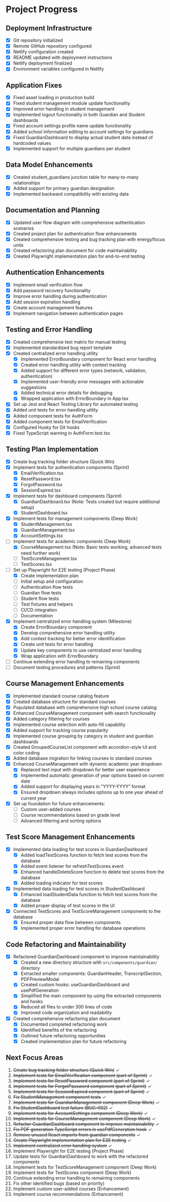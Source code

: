 # Project Progress

## Deployment Infrastructure

- [x] Git repository initialized
- [x] Remote GitHub repository configured
- [x] Netlify configuration created
- [x] README updated with deployment instructions
- [x] Netlify deployment finalized
- [x] Environment variables configured in Netlify

## Application Fixes

- [x] Fixed asset loading in production build
- [x] Fixed student management module update functionality
- [x] Improved error handling in student management
- [x] Implemented logout functionality in both Guardian and Student dashboards
- [x] Fixed account settings profile name update functionality
- [x] Added school information editing to account settings for guardians
- [x] Fixed GuardianDashboard to display actual student data instead of hardcoded values
- [x] Implemented support for multiple guardians per student

## Data Model Enhancements

- [x] Created student_guardians junction table for many-to-many relationships
- [x] Added support for primary guardian designation
- [x] Implemented backward compatibility with existing data

## Documentation and Planning

- [x] Updated user flow diagram with comprehensive authentication scenarios
- [x] Created project plan for authentication flow enhancements
- [x] Created comprehensive testing and bug tracking plan with energy/focus units
- [x] Created refactoring plan document for code maintainability
- [x] Created Playwright implementation plan for end-to-end testing

## Authentication Enhancements

- [x] Implement email verification flow
- [x] Add password recovery functionality
- [x] Improve error handling during authentication
- [x] Add session expiration handling
- [x] Create account management features
- [x] Implement navigation between authentication pages

## Testing and Error Handling

- [x] Created comprehensive test matrix for manual testing
- [x] Implemented standardized bug report template
- [x] Created centralized error handling utility
  - [x] Implemented ErrorBoundary component for React error handling
  - [x] Created error handling utility with context tracking
  - [x] Added support for different error types (network, validation, authentication)
  - [x] Implemented user-friendly error messages with actionable suggestions
  - [x] Added technical error details for debugging
  - [x] Wrapped application with ErrorBoundary in App.tsx
- [x] Set up Jest and React Testing Library for automated testing
- [x] Added unit tests for error handling utility
- [x] Added component tests for AuthForm
- [x] Added component tests for EmailVerification
- [x] Configured Husky for Git hooks
- [x] Fixed TypeScript warning in AuthForm.test.tsx

## Testing Plan Implementation

- [x] Create bug tracking folder structure (Quick Win)
- [x] Implement tests for authentication components (Sprint)
  - [x] EmailVerification.tsx
  - [x] ResetPassword.tsx
  - [x] ForgotPassword.tsx
  - [x] SessionExpired.tsx
- [x] Implement tests for dashboard components (Sprint)
  - [x] GuardianDashboard.tsx (Note: Tests created but require additional setup)
  - [x] StudentDashboard.tsx
- [x] Implement tests for management components (Deep Work)
  - [x] StudentManagement.tsx
  - [x] GuardianManagement.tsx
  - [x] AccountSettings.tsx
- [ ] Implement tests for academic components (Deep Work)
  - [x] CourseManagement.tsx (Note: Basic tests working, advanced tests need further work)
  - [ ] TestScoreManagement.tsx
  - [ ] TestScores.tsx
- [ ] Set up Playwright for E2E testing (Project Phase)
  - [x] Create implementation plan
  - [ ] Initial setup and configuration
  - [ ] Authentication flow tests
  - [ ] Guardian flow tests
  - [ ] Student flow tests
  - [ ] Test fixtures and helpers
  - [ ] CI/CD integration
  - [ ] Documentation
- [x] Implement centralized error handling system (Milestone)
  - [x] Create ErrorBoundary component
  - [x] Develop comprehensive error handling utility
  - [x] Add context tracking for better error identification
  - [x] Create unit tests for error handling
  - [x] Update key components to use centralized error handling
  - [x] Wrap application with ErrorBoundary
- [ ] Continue extending error handling to remaining components
- [ ] Document testing procedures and patterns (Sprint)

## Course Management Enhancements

- [x] Implemented standard course catalog feature
- [x] Created database structure for standard courses
- [x] Populated database with comprehensive high school course catalog
- [x] Enhanced CourseManagement component with search functionality
- [x] Added category filtering for courses
- [x] Implemented course selection with auto-fill capability
- [x] Added support for tracking course popularity
- [x] Implemented course grouping by category in student and guardian dashboards
- [x] Created GroupedCourseList component with accordion-style UI and color coding
- [x] Added database migration for linking courses to standard courses
- [x] Enhanced CourseManagement with dynamic academic year dropdown
  - [x] Replaced text input with dropdown for better user experience
  - [x] Implemented automatic generation of year options based on current date
  - [x] Added support for displaying years in "YYYY-YYYY" format
  - [x] Ensured dropdown always includes options up to one year ahead of current year
- [x] Set up foundation for future enhancements:
  - [ ] Custom user-added courses
  - [ ] Course recommendations based on grade level
  - [ ] Advanced filtering and sorting options

## Test Score Management Enhancements

- [x] Implemented data loading for test scores in GuardianDashboard
  - [x] Added loadTestScores function to fetch test scores from the database
  - [x] Added event listener for refreshTestScores event
  - [x] Enhanced handleDeleteScore function to delete test scores from the database
  - [x] Added loading indicator for test scores
- [x] Implemented data loading for test scores in StudentDashboard
  - [x] Enhanced loadStudentData function to fetch test scores from the database
  - [x] Added proper display of test scores in the UI
- [x] Connected TestScores and TestScoreManagement components to the database
  - [x] Ensured proper data flow between components
  - [x] Implemented proper error handling for database operations

## Code Refactoring and Maintainability

- [x] Refactored GuardianDashboard component to improve maintainability
  - [x] Created a new directory structure with `src/components/guardian/` directory
  - [x] Extracted smaller components: GuardianHeader, TranscriptSection, PDFPreviewModal
  - [x] Created custom hooks: useGuardianDashboard and usePdfGeneration
  - [x] Simplified the main component by using the extracted components and hooks
  - [x] Reduced all files to under 300 lines of code
  - [x] Improved code organization and readability
- [x] Created comprehensive refactoring plan document
  - [x] Documented completed refactoring work
  - [x] Identified benefits of the refactoring
  - [x] Outlined future refactoring opportunities
  - [x] Created implementation plan for future refactoring

## Next Focus Areas

1. ~~Create bug tracking folder structure (Quick Win)~~ ✓
2. ~~Implement tests for EmailVerification component (part of Sprint)~~ ✓
3. ~~Implement tests for ResetPassword component (part of Sprint)~~ ✓
4. ~~Implement tests for ForgotPassword component (part of Sprint)~~ ✓
5. ~~Implement tests for SessionExpired component (part of Sprint)~~ ✓
6. ~~Fix StudentManagement component tests~~ ✓
7. ~~Implement tests for GuardianManagement component (Deep Work)~~ ✓
8. ~~Fix StudentDashboard test failure (BUG-002)~~ ✓
9. ~~Implement tests for AccountSettings component (Deep Work)~~ ✓
10. ~~Implement tests for CourseManagement component (Deep Work)~~ ✓
11. ~~Refactor GuardianDashboard component to improve maintainability~~ ✓
12. ~~Fix PDF generation TypeScript errors in usePdfGeneration hook~~ ✓
13. ~~Remove unused React imports from guardian components~~ ✓
14. ~~Create Playwright implementation plan for E2E testing~~ ✓
15. ~~Implement centralized error handling system~~ ✓
16. Implement Playwright for E2E testing (Project Phase)
17. Update tests for GuardianDashboard to work with the refactored components
18. Implement tests for TestScoreManagement component (Deep Work)
19. Implement tests for TestScores component (Deep Work)
20. Continue extending error handling to remaining components
21. Fix other identified bugs (based on priority)
22. Implement custom user-added courses (Enhancement)
23. Implement course recommendations (Enhancement)
